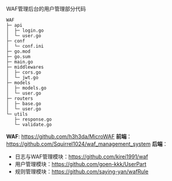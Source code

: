 WAF管理后台的用户管理部分代码


```
WAF
├─ api
│  ├─ login.go
│  └─ user.go
├─ conf
│  └─ conf.ini
├─ go.mod
├─ go.sum
├─ main.go
├─ middlewares
│  ├─ cors.go
│  └─ jwt.go
├─ models
│  ├─ models.go
│  └─ user.go
├─ routers
│  ├─ base.go
│  └─ user.go
└─ utils
   ├─ response.go
   └─ validate.go

```

**WAF**: https://github.com/h3h3da/MicroWAF
**前端**：https://github.com/Squirrel1024/waf_management_system
**后端**：

- 日志与WAF管理模块：https://github.com/kirei1991/waf
- 用户管理模块：https://github.com/goen-kkk/UserPart
- 规则管理模块：https://github.com/saying-yan/wafRule
